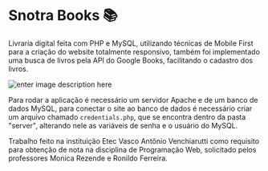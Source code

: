 # Snotra Books :books:

Livraria digital feita com PHP e MySQL, utilizando técnicas de Mobile First para a criação do website totalmente responsivo, também foi implementado uma busca de livros pela API do Google Books, facilitando o cadastro dos livros.

![enter image description here](https://i.imgur.com/ka3fUAW.png)

Para rodar a aplicação é necessário um servidor Apache e de um banco de dados MySQL, para conectar o site ao banco de dados é necessário criar um arquivo chamado `credentials.php`, que se encontra dentro da pasta "server", alterando nele as variáveis de senha e o usuário do MySQL.

Trabalho feito na instituição Etec Vasco Antônio Venchiarutti como requisito para obtenção de nota na disciplina de Programação Web, solicitado pelos professores Monica Rezende e Ronildo Ferreira.


